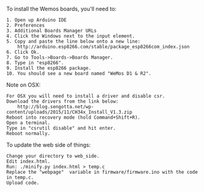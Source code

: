 To install the Wemos boards, you'll need to:

	1. Open up Arduino IDE
	2. Preferences
	3. Additional Boards Manager URLs
	4. Click the Windows next to the input element.
	5. Copy and paste the line below onto a new line:
		http://arduino.esp8266.com/stable/package_esp8266com_index.json
	6. Click Ok.
	7. Go to Tools->Boards->Boards Manager.
	8. Type in "esp8266".
	9. Install the esp8266 package.
	10. You should see a new board named "WeMos D1 & R2".

Note on OSX:

	For OSX you will need to install a driver and disable csr.
	Download the drivers from the link below:
		http://blog.sengotta.net/wp-content/uploads/2015/11/CH34x_Install_V1.3.zip
	Reboot into recovery mode (hold Command+Shift+R).
	Open a terminal.
	Type in "csrutil disable" and hit enter.
	Reboot normally.

To update the web side of things:

	Change your directory to web_side.
	Edit index.html.
	Run: ./minify.py index.html > temp.c
	Replace the "webpage"  variable in firmware/firmware.ino with the code in temp.c.
	Upload code.